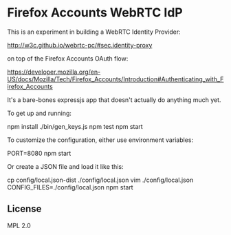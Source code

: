 # Firefox Accounts WebRTC IdP

This is an experiment in building a WebRTC Identity Provider:

  http://w3c.github.io/webrtc-pc/#sec.identity-proxy

on top of the Firefox Accounts OAuth flow:

  https://developer.mozilla.org/en-US/docs/Mozilla/Tech/Firefox_Accounts/Introduction#Authenticating_with_Firefox_Accounts

It's a bare-bones expressjs app that doesn't actually
do anything much yet.

To get up and running:

  npm install
  ./bin/gen_keys.js
  npm test
  npm start

To customize the configuration, either use environment variables:

  PORT=8080 npm start

Or create a JSON file and load it like this:

  cp config/local.json-dist ./config/local.json
  vim ./config/local.json
  CONFIG_FILES=./config/local.json npm start

## License

MPL 2.0
